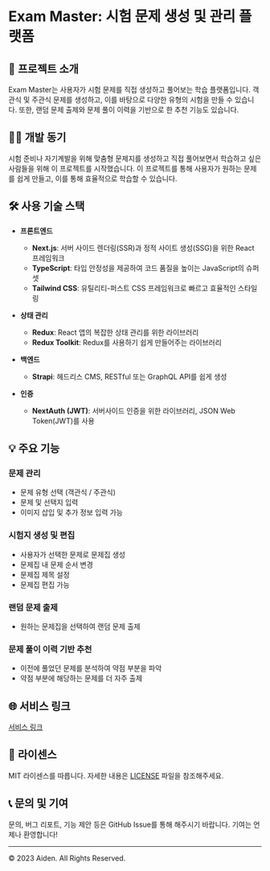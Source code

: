 # Exam Master: 시험 문제 생성 및 관리 플랫폼

## 🎯 프로젝트 소개

Exam Master는 사용자가 시험 문제를 직접 생성하고 풀어보는 학습 플랫폼입니다. 객관식 및 주관식 문제를 생성하고, 이를 바탕으로 다양한 유형의 시험을 만들 수 있습니다. 또한, 랜덤 문제 출제와 문제 풀이 이력을 기반으로 한 추천 기능도 있습니다.

## 👩‍💻 개발 동기

시험 준비나 자기계발을 위해 맞춤형 문제지를 생성하고 직접 풀어보면서 학습하고 싶은 사람들을 위해 이 프로젝트를 시작했습니다. 이 프로젝트를 통해 사용자가 원하는 문제를 쉽게 만들고, 이를 통해 효율적으로 학습할 수 있습니다.

## 🛠 사용 기술 스택

- **프론트엔드**
  - **Next.js**: 서버 사이드 렌더링(SSR)과 정적 사이트 생성(SSG)을 위한 React 프레임워크
  - **TypeScript**: 타입 안정성을 제공하여 코드 품질을 높이는 JavaScript의 슈퍼셋
  - **Tailwind CSS**: 유틸리티-퍼스트 CSS 프레임워크로 빠르고 효율적인 스타일링
  
- **상태 관리**
  - **Redux**: React 앱의 복잡한 상태 관리를 위한 라이브러리
  - **Redux Toolkit**: Redux를 사용하기 쉽게 만들어주는 라이브러리
  
- **백엔드**
  - **Strapi**: 헤드리스 CMS, RESTful 또는 GraphQL API를 쉽게 생성

- **인증**
  - **NextAuth (JWT)**: 서버사이드 인증을 위한 라이브러리, JSON Web Token(JWT)를 사용

## 💡 주요 기능

### 문제 관리

- 문제 유형 선택 (객관식 / 주관식)
- 문제 및 선택지 입력
- 이미지 삽입 및 추가 정보 입력 가능

### 시험지 생성 및 편집

- 사용자가 선택한 문제로 문제집 생성
- 문제집 내 문제 순서 변경
- 문제집 제목 설정
- 문제집 편집 가능

### 랜덤 문제 출제

- 원하는 문제집을 선택하여 랜덤 문제 출제

### 문제 풀이 이력 기반 추천

- 이전에 풀었던 문제를 분석하여 약점 부분을 파악
- 약점 부분에 해당하는 문제를 더 자주 출제

## 🌐 서비스 링크

[서비스 링크](https://exammaster.co.kr)

## 📝 라이센스

MIT 라이센스를 따릅니다. 자세한 내용은 [LICENSE](LICENSE) 파일을 참조해주세요.

## 📞 문의 및 기여

문의, 버그 리포트, 기능 제안 등은 GitHub Issue를 통해 해주시기 바랍니다. 기여는 언제나 환영합니다!

---

© 2023 Aiden. All Rights Reserved.
